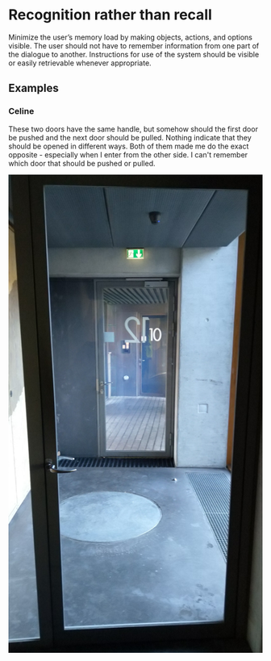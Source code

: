 # Recognition rather than recall

Minimize the user’s memory load by making objects, actions, and options visible. The user should not have to remember information from one part of the dialogue to another. Instructions for use of the system should be visible or easily retrievable whenever appropriate.

## Examples

### Celine
These two doors have the same handle, but somehow should the first door be pushed and the next door should be pulled. Nothing indicate that they should be opened in different ways. Both of them made me do the exact opposite - especially when I enter from the other side. I can't remember which door that should be pushed or pulled.

![](images/celine-norman-door-status.jpg)
